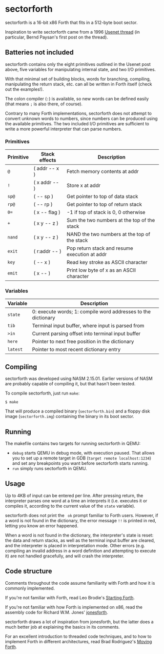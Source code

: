 # sectorforth

sectorforth is a 16-bit x86 Forth that fits in a 512-byte boot sector.

Inspiration to write sectorforth came from a 1996
[Usenet thread](https://groups.google.com/g/comp.lang.forth/c/NS2icrCj1jQ)
(in particular, Bernd Paysan's first post on the thread).

## Batteries not included

sectorforth contains only the eight primitives outlined in the Usenet
post above, five variables for manipulating internal state, and two I/O
primitives.

With that minimal set of building blocks, words for branching, compiling,
manipulating the return stack, etc. can all be written in Forth itself
(check out the examples!).

The colon compiler (`:`) is available, so new words can be defined easily
(that means `;` is also there, of course).

Contrary to many Forth implementations, sectorforth does not attempt to
convert unknown words to numbers, since numbers can be produced using the
available primitives. The two included I/O primitives are sufficient to
write a more powerful interpreter that can parse numbers.

### Primitives

| Primitive | Stack effects | Description                                   |
| --------- | ------------- | --------------------------------------------- |
| `@`       | ( addr -- x ) | Fetch memory contents at addr                 |
| `!`       | ( x addr -- ) | Store x at addr                               |
| `sp@`     | ( -- sp )     | Get pointer to top of data stack              |
| `rp@`     | ( -- rp )     | Get pointer to top of return stack            |
| `0=`      | ( x -- flag ) | -1 if top of stack is 0, 0 otherwise          |
| `+`       | ( x y -- z )  | Sum the two numbers at the top of the stack   |
| `nand`    | ( x y -- z )  | NAND the two numbers at the top of the stack  |
| `exit`    | ( r:addr -- ) | Pop return stack and resume execution at addr |
| `key`     | ( -- x )      | Read key stroke as ASCII character            |
| `emit`    | ( x -- )      | Print low byte of x as an ASCII character     |

### Variables

| Variable | Description                                                   |
| -------- | ------------------------------------------------------------- |
| `state`  | 0: execute words; 1: compile word addresses to the dictionary |
| `tib`    | Terminal input buffer, where input is parsed from             |
| `>in`    | Current parsing offset into terminal input buffer             |
| `here`   | Pointer to next free position in the dictionary               |
| `latest` | Pointer to most recent dictionary entry                       |

## Compiling

sectorforth was developed using NASM 2.15.01. Earlier versions of NASM
are probably capable of compiling it, but that hasn't been tested.

To compile sectorforth, just run `make`:

```
$ make
```

That will produce a compiled binary (`sectorforth.bin`) and a floppy disk
image (`sectorforth.img`) containing the binary in its boot sector.

## Running

The makefile contains two targets for running sectorforth in QEMU:

- `debug` starts QEMU in debug mode, with execution paused. That allows
you to set up a remote target in GDB (`target remote localhost:1234`) and
set any breakpoints you want before sectorforth starts running.
- `run` simply runs sectorforth in QEMU.

## Usage

Up to 4KB of input can be entered per line. After pressing return, the
interpreter parses one word at a time an interprets it (i.e. executes it
or compiles it, according to the current value of the `state` variable).

sectorforth does not print the ` ok` prompt familiar to Forth users.
However, if a word is not found in the dictionary, the error message `!!`
is printed in red, letting you know an error happened.

When a word is not found in the dictionary, the interpreter's state is
reset: the data and return stacks, as well as the terminal input buffer
are cleared, and the interpreter is placed in interpretation mode. Other
errors (e.g. compiling an invalid address in a word definition and
attempting to execute it) are not handled gracefully, and will crash the
interpreter.

## Code structure

Comments throughout the code assume familiarity with Forth and how it is
commonly implemented.

If you're not familiar with Forth, read Leo Brodie's
[Starting Forth](https://www.forth.com/starting-forth).

If you're not familiar with how Forth is implemented on x86, read the
assembly code for Richard W.M. Jones'
[jonesforth](http://git.annexia.org/?p=jonesforth.git;a=blob;f=jonesforth.S).

sectorforth draws a lot of inspiration from jonesforth, but the latter
does a much better job at explaining the basics in its comments.

For an excellent introduction to threaded code techniques, and to how to
implement Forth in different architectures, read Brad Rodriguez's
[Moving Forth](http://www.bradrodriguez.com/papers/moving1.htm).
